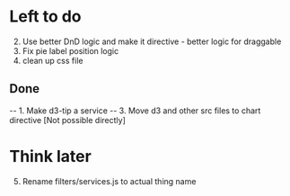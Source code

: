 Left to do
==========

2. Use better DnD logic and make it directive - better logic for draggable
4. Fix pie label position logic
3. clean up css file

Done
-----
-- 1. Make d3-tip a service
-- 3. Move d3 and other src files to chart directive [Not possible directly]

Think later
============
5. Rename filters/services.js to actual thing name